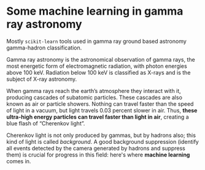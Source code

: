 # Some machine learning in gamma ray astronomy
Mostly `scikit-learn` tools used in gamma ray ground based astronomy gamma-hadron classification.

Gamma ray astronomy is the astronomical observation of gamma rays, the most energetic form of electromagnetic radiation, with photon energies above 100 keV. Radiation below 100 keV is classified as X-rays and is the subject of X-ray astronomy.

When gamma rays reach the earth’s atmosphere they interact with it, producing cascades of subatomic particles. These cascades are also known as air or particle showers. Nothing can travel faster than the speed of light in a vacuum, but light travels 0.03 percent slower in air. Thus, **these ultra-high energy particles can travel faster than light in air**, creating a blue flash of “Cherenkov light”.

Cherenkov light is not only produced by gammas, but by hadrons also; this kind of light is called *background*.
A good background suppression (identify all events detected by the camera generated by hadrons and suppress them) is crucial for progress in this field: here's where **machine learning** comes in.

